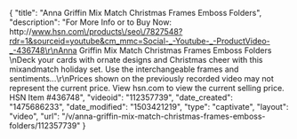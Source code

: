 {
    "title": "Anna Griffin Mix   Match Christmas Frames Emboss Folders",
    "description": "For More Info or to Buy Now: http:\/\/www.hsn.com\/products\/seo\/7827548?rdr=1&sourceid=youtube&cm_mmc=Social-_-Youtube-_-ProductVideo-_-436748\r\nAnna Griffin Mix   Match Christmas Frames Emboss Folders \nDeck your cards with ornate designs and Christmas cheer with this mixandmatch holiday set. Use the interchangeable frames and sentiments...\r\nPrices shown on the previously recorded video may not represent the current price.  View hsn.com to view the current selling price. HSN Item #436748",
    "videoid": "112357739",
    "date_created": "1475686233",
    "date_modified": "1503421219",
    "type": "captivate",
    "layout": "video",
    "url": "\/v\/anna-griffin-mix-match-christmas-frames-emboss-folders\/112357739"
}